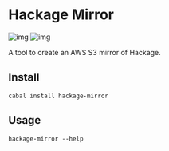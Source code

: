 # Hackage Mirror

![img](//travis-ci.org/fpco/hackage-mirror.svg)
![img](//img.shields.io/hackage/v/hackage-mirror.svg)

A tool to create an AWS S3 mirror of Hackage.

## Install

    cabal install hackage-mirror

## Usage

    hackage-mirror --help
